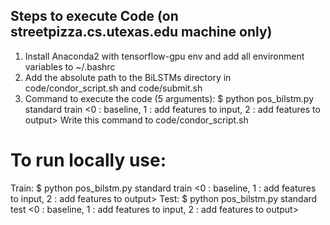 ## Steps to execute Code (on streetpizza.cs.utexas.edu machine only)
1. Install Anaconda2 with tensorflow-gpu env and add all environment variables to ~/.bashrc
2. Add the absolute path to the BiLSTMs directory in code/condor_script.sh and code/submit.sh
3. Command to execute the code (5 arguments): 
$ python pos_bilstm.py <path to wsj dataset> <path to write the checkpointed models> standard train <0 : baseline, 1 : add features to input, 2 : add features to output>
Write this command to code/condor_script.sh

# To run locally use:
Train:
$ python pos_bilstm.py <path to wsj dataset> <path to write the checkpointed models> standard train <0 : baseline, 1 : add features to input, 2 : add features to output>
Test:
$ python pos_bilstm.py <path to wsj dataset> <path to the checkpointed models> standard test <0 : baseline, 1 : add features to input, 2 : add features to output>
